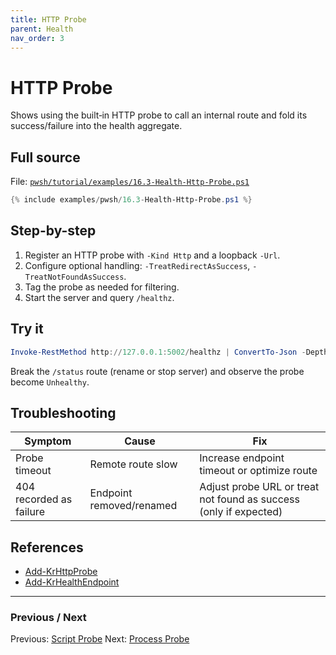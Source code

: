 ```yaml
---
title: HTTP Probe
parent: Health
nav_order: 3
---
```


# HTTP Probe

Shows using the built‑in HTTP probe to call an internal route and fold its success/failure into the health aggregate.

## Full source

File: [`pwsh/tutorial/examples/16.3-Health-Http-Probe.ps1`][16.3-Health-Http-Probe.ps1]

```powershell
{% include examples/pwsh/16.3-Health-Http-Probe.ps1 %}
```

## Step-by-step

1. Register an HTTP probe with `-Kind Http` and a loopback `-Url`.
2. Configure optional handling: `-TreatRedirectAsSuccess`, `-TreatNotFoundAsSuccess`.
3. Tag the probe as needed for filtering.
4. Start the server and query `/healthz`.

## Try it

```powershell
Invoke-RestMethod http://127.0.0.1:5002/healthz | ConvertTo-Json -Depth 4
```

Break the `/status` route (rename or stop server) and observe the probe become `Unhealthy`.

## Troubleshooting

| Symptom | Cause | Fix |
|---------|-------|-----|
| Probe timeout | Remote route slow | Increase endpoint timeout or optimize route |
| 404 recorded as failure | Endpoint removed/renamed | Adjust probe URL or treat not found as success (only if expected) |

[16.3-Health-Http-Probe.ps1]: /pwsh/tutorial/examples/16.3-Health-Http-Probe.ps1

## References

- [Add-KrHttpProbe][Add-KrHttpProbe]
- [Add-KrHealthEndpoint][Add-KrHealthEndpoint]

---

### Previous / Next

Previous: [Script Probe](./2.Health-Script-Probe)
Next: [Process Probe](./4.Health-Process-Probe)

[Add-KrHttpProbe]: /pwsh/cmdlets/Add-KrHttpProbe
[Add-KrHealthEndpoint]: /pwsh/cmdlets/Add-KrHealthEndpoint
